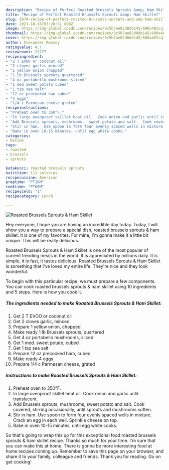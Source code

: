 ```yaml
---
description: "Recipe of Perfect Roasted Brussels Sprouts &amp; Ham Skillet"
title: "Recipe of Perfect Roasted Brussels Sprouts &amp; Ham Skillet"
slug: 1974-recipe-of-perfect-roasted-brussels-sprouts-and-amp-ham-skillet
date: 2021-10-15T03:28:51.808Z
image: https://img-global.cpcdn.com/recipes/9c5b7ae82d8db145/680x482cq70/roasted-brussels-sprouts-ham-skillet-recipe-main-photo.jpg
thumbnail: https://img-global.cpcdn.com/recipes/9c5b7ae82d8db145/680x482cq70/roasted-brussels-sprouts-ham-skillet-recipe-main-photo.jpg
cover: https://img-global.cpcdn.com/recipes/9c5b7ae82d8db145/680x482cq70/roasted-brussels-sprouts-ham-skillet-recipe-main-photo.jpg
author: Alexander Massey
ratingvalue: 4.7
reviewcount: 21277
recipeingredient:
- "2 T EVOO or coconut oil"
- "2 cloves garlic minced"
- "1 yellow onion chopped"
- "1 lb Brussels sprouts quartered"
- "4 oz portobello mushrooms sliced"
- "1 med sweet potato cubed"
- "1 tsp sea salt"
- "12 oz precooked ham cubed"
- "4 eggs"
- "1/4 c Parmesan cheese grated"
recipeinstructions:
- "Preheat oven to 350°F."
- "In large ovenproof skillet heat oil.  Cook onion and garlic until translucent."
- "Add Brussels sprouts, mushrooms,  sweet potato and salt.  Cook covered, stirring occasionally, until sprouts and mushrooms soften."
- "Stir in ham.  Use spoon to form four evenly spaced wells in mixture.  Crack an egg in each well.  Sprinkle cheese on top."
- "Bake in oven 10-15 minutes, until egg white cooks."
categories:
- Recipe
tags:
- roasted
- brussels
- sprouts

katakunci: roasted brussels sprouts 
nutrition: 111 calories
recipecuisine: American
preptime: "PT16M"
cooktime: "PT60M"
recipeyield: "1"
recipecategory: Lunch

---
```



![Roasted Brussels Sprouts & Ham Skillet](https://img-global.cpcdn.com/recipes/9c5b7ae82d8db145/680x482cq70/roasted-brussels-sprouts-ham-skillet-recipe-main-photo.jpg)

Hey everyone, I hope you are having an incredible day today. Today, I will show you a way to prepare a special dish, roasted brussels sprouts & ham skillet. It is one of my favorites. For mine, I'm gonna make it a little bit unique. This will be really delicious.

Roasted Brussels Sprouts & Ham Skillet is one of the most popular of current trending meals in the world. It is appreciated by millions daily. It is simple, it is fast, it tastes delicious. Roasted Brussels Sprouts & Ham Skillet is something that I've loved my entire life. They're nice and they look wonderful.




To begin with this particular recipe, we must prepare a few components. You can cook roasted brussels sprouts & ham skillet using 10 ingredients and 5 steps. Here is how you cook it.

<!--inarticleads1-->

##### The ingredients needed to make Roasted Brussels Sprouts & Ham Skillet:

1. Get 2 T EVOO or coconut oil
1. Get 2 cloves garlic, minced
1. Prepare 1 yellow onion, chopped
1. Make ready 1 lb Brussels sprouts, quartered
1. Get 4 oz portobello mushrooms, sliced
1. Get 1 med. sweet potato, cubed
1. Get 1 tsp sea salt
1. Prepare 12 oz precooked ham, cubed
1. Make ready 4 eggs
1. Prepare 1/4 c Parmesan cheese, grated




<!--inarticleads2-->

##### Instructions to make Roasted Brussels Sprouts & Ham Skillet:

1. Preheat oven to 350°F.
1. In large ovenproof skillet heat oil.  Cook onion and garlic until translucent.
1. Add Brussels sprouts, mushrooms,  sweet potato and salt.  Cook covered, stirring occasionally, until sprouts and mushrooms soften.
1. Stir in ham.  Use spoon to form four evenly spaced wells in mixture.  Crack an egg in each well.  Sprinkle cheese on top.
1. Bake in oven 10-15 minutes, until egg white cooks.




So that's going to wrap this up for this exceptional food roasted brussels sprouts & ham skillet recipe. Thanks so much for your time. I'm sure that you can make this at home. There is gonna be more interesting food at home recipes coming up. Remember to save this page on your browser, and share it to your family, colleague and friends. Thank you for reading. Go on get cooking!
